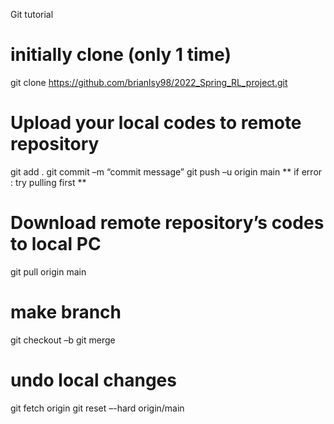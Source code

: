 Git tutorial

# initially clone (only 1 time)
git clone https://github.com/brianlsy98/2022_Spring_RL_project.git

# Upload your local codes to remote repository
git add .
git commit –m “commit message”
git push –u origin main		** if error : try pulling first **

# Download remote repository’s codes to local PC
git pull origin main

# make branch
git checkout –b <branchname>
git merge <branchname1> <branchname2>

# undo local changes
git fetch origin
git reset –-hard origin/main
